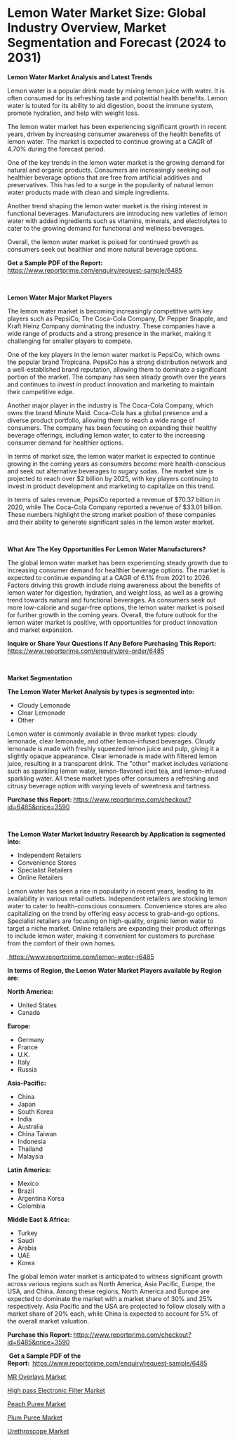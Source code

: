 <p><h1>Lemon Water Market Size: Global Industry Overview, Market Segmentation and Forecast (2024 to 2031)</h1></p><p><strong>Lemon Water Market Analysis and Latest Trends</strong></p>
<p><p>Lemon water is a popular drink made by mixing lemon juice with water. It is often consumed for its refreshing taste and potential health benefits. Lemon water is touted for its ability to aid digestion, boost the immune system, promote hydration, and help with weight loss.</p><p>The lemon water market has been experiencing significant growth in recent years, driven by increasing consumer awareness of the health benefits of lemon water. The market is expected to continue growing at a CAGR of 4.70% during the forecast period.</p><p>One of the key trends in the lemon water market is the growing demand for natural and organic products. Consumers are increasingly seeking out healthier beverage options that are free from artificial additives and preservatives. This has led to a surge in the popularity of natural lemon water products made with clean and simple ingredients.</p><p>Another trend shaping the lemon water market is the rising interest in functional beverages. Manufacturers are introducing new varieties of lemon water with added ingredients such as vitamins, minerals, and electrolytes to cater to the growing demand for functional and wellness beverages.</p><p>Overall, the lemon water market is poised for continued growth as consumers seek out healthier and more natural beverage options.</p></p>
<p><strong>Get a Sample PDF of the Report:&nbsp;</strong> <a href="https://www.reportprime.com/enquiry/request-sample/6485">https://www.reportprime.com/enquiry/request-sample/6485</a></p>
<p>&nbsp;</p>
<p><strong>Lemon Water Major Market Players</strong></p>
<p><p>The lemon water market is becoming increasingly competitive with key players such as PepsiCo, The Coca-Cola Company, Dr Pepper Snapple, and Kraft Heinz Company dominating the industry. These companies have a wide range of products and a strong presence in the market, making it challenging for smaller players to compete.</p><p>One of the key players in the lemon water market is PepsiCo, which owns the popular brand Tropicana. PepsiCo has a strong distribution network and a well-established brand reputation, allowing them to dominate a significant portion of the market. The company has seen steady growth over the years and continues to invest in product innovation and marketing to maintain their competitive edge.</p><p>Another major player in the industry is The Coca-Cola Company, which owns the brand Minute Maid. Coca-Cola has a global presence and a diverse product portfolio, allowing them to reach a wide range of consumers. The company has been focusing on expanding their healthy beverage offerings, including lemon water, to cater to the increasing consumer demand for healthier options.</p><p>In terms of market size, the lemon water market is expected to continue growing in the coming years as consumers become more health-conscious and seek out alternative beverages to sugary sodas. The market size is projected to reach over $2 billion by 2025, with key players continuing to invest in product development and marketing to capitalize on this trend.</p><p>In terms of sales revenue, PepsiCo reported a revenue of $70.37 billion in 2020, while The Coca-Cola Company reported a revenue of $33.01 billion. These numbers highlight the strong market position of these companies and their ability to generate significant sales in the lemon water market.</p></p>
<p>&nbsp;</p>
<p><strong>What Are The Key Opportunities For Lemon Water Manufacturers?</strong></p>
<p><p>The global lemon water market has been experiencing steady growth due to increasing consumer demand for healthier beverage options. The market is expected to continue expanding at a CAGR of 6.1% from 2021 to 2026. Factors driving this growth include rising awareness about the benefits of lemon water for digestion, hydration, and weight loss, as well as a growing trend towards natural and functional beverages. As consumers seek out more low-calorie and sugar-free options, the lemon water market is poised for further growth in the coming years. Overall, the future outlook for the lemon water market is positive, with opportunities for product innovation and market expansion.</p></p>
<p><strong>Inquire or Share Your Questions If Any Before Purchasing This Report:</strong> <a href="https://www.reportprime.com/enquiry/pre-order/6485">https://www.reportprime.com/enquiry/pre-order/6485</a></p>
<p>&nbsp;</p>
<p><strong>Market Segmentation</strong></p>
<p><strong>The Lemon Water Market Analysis by types is segmented into:</strong></p>
<p><ul><li>Cloudy Lemonade</li><li>Clear Lemonade</li><li>Other</li></ul></p>
<p><p>Lemon water is commonly available in three market types: cloudy lemonade, clear lemonade, and other lemon-infused beverages. Cloudy lemonade is made with freshly squeezed lemon juice and pulp, giving it a slightly opaque appearance. Clear lemonade is made with filtered lemon juice, resulting in a transparent drink. The "other" market includes variations such as sparkling lemon water, lemon-flavored iced tea, and lemon-infused sparkling water. All these market types offer consumers a refreshing and citrusy beverage option with varying levels of sweetness and tartness.</p></p>
<p><strong>Purchase this Report:&nbsp;</strong><a href="https://www.reportprime.com/checkout?id=6485&price=3590">https://www.reportprime.com/checkout?id=6485&price=3590</a></p>
<p>&nbsp;</p>
<p><strong>The Lemon Water Market Industry Research by Application is segmented into:</strong></p>
<p><ul><li>Independent Retailers</li><li>Convenience Stores</li><li>Specialist Retailers</li><li>Online Retailers</li></ul></p>
<p><p>Lemon water has seen a rise in popularity in recent years, leading to its availability in various retail outlets. Independent retailers are stocking lemon water to cater to health-conscious consumers. Convenience stores are also capitalizing on the trend by offering easy access to grab-and-go options. Specialist retailers are focusing on high-quality, organic lemon water to target a niche market. Online retailers are expanding their product offerings to include lemon water, making it convenient for customers to purchase from the comfort of their own homes.</p></p>
<p><a href="https://www.reportprime.com/lemon-water-r6485">&nbsp;https://www.reportprime.com/lemon-water-r6485</a></p>
<p><strong>In terms of Region, the Lemon Water Market Players available by Region are:</strong></p>
<p>
    <p> <strong> North America: </strong>
        <ul>
            <li>United States</li>
            <li>Canada</li>
        </ul>
        </p> 
    <p> <strong> Europe: </strong>
        <ul>
            <li>Germany</li>
            <li>France</li>
            <li>U.K.</li>
            <li>Italy</li>
            <li>Russia</li>
        </ul>
        </p> 
    <p> <strong> Asia-Pacific: </strong>
        <ul>
            <li>China</li>
            <li>Japan</li>
            <li>South Korea</li>
            <li>India</li>
            <li>Australia</li>
            <li>China Taiwan</li>
            <li>Indonesia</li>
            <li>Thailand</li>
            <li>Malaysia</li>
        </ul>
        </p> 
    <p> <strong> Latin America: </strong>
        <ul>
            <li>Mexico</li>
            <li>Brazil</li>
            <li>Argentina Korea</li>
            <li>Colombia</li>
        </ul>
        </p> 
    <p> <strong> Middle East & Africa: </strong>
        <ul>
            <li>Turkey</li>
            <li>Saudi</li>
            <li>Arabia</li>
            <li>UAE</li>
            <li>Korea</li>
        </ul>
    </p>
    </p>
<p><p>The global lemon water market is anticipated to witness significant growth across various regions such as North America, Asia Pacific, Europe, the USA, and China. Among these regions, North America and Europe are expected to dominate the market with a market share of 30% and 25% respectively. Asia Pacific and the USA are projected to follow closely with a market share of 20% each, while China is expected to account for 5% of the overall market valuation.</p></p>
<p><strong>Purchase this Report: </strong><a href="https://www.reportprime.com/checkout?id=6485&price=3590">https://www.reportprime.com/checkout?id=6485&price=3590</a></p>
<p>&nbsp;<strong>Get a Sample PDF of the Report:&nbsp;&nbsp;</strong><a href="https://www.reportprime.com/enquiry/request-sample/6485">https://www.reportprime.com/enquiry/request-sample/6485</a></p>
<p><strong></strong></p>
<p><p><a href="https://medium.com/@cyb3rpunksai/mr-overlays-market-industry-trends-and-forecast-for-period-from-2024-to-2031-b101ab8805ca">MR Overlays Market</a></p><p><a href="https://www.linkedin.com/pulse/strategic-insights-global-high-pass-electronic-filter-market-trends-6kllc?trackingId=gEPpwIHWRV68HFaQVOjybA%3D%3D">High pass Electronic Filter Market</a></p><p><a href="https://github.com/jakobeblake56/Market-Research-Report-List-1/blob/main/peach-puree-market.md">Peach Puree Market</a></p><p><a href="https://github.com/julian6Skinner/Market-Research-Report-List-1/blob/main/plum-puree-market.md">Plum Puree Market</a></p><p><a href="https://medium.com/@rosslarkin2012/urethroscope-market-trends-a-detailed-study-of-its-market-segmentation-and-analyzing-the-9ff5196fc6b6">Urethroscope Market</a></p></p>